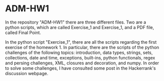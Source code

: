 # ADM-HW1

In the repository "ADM-HW1" there are three different files. Two are a python scripts, which are called Exercise_1 and Exercise_1, and a PDF file, called Final Point.

In the python script "Exercise_1", there are all the scripts regarding the first exercise of the homework 1. In particular, there are the scripts of the python challenges of the following topics: introduction, data types, strings, sets, collections, date and time, exceptions, built-ins, python functionals, regex and persing challenges, XML, closures and decoration, and numpy. In order to solve some challenges, I have consulted some post in the Hackerrank's discussion webpage.   
